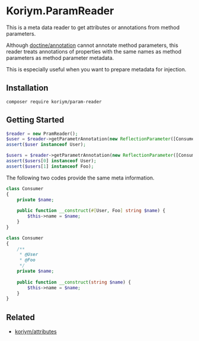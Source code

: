 # Koriym.ParamReader

This is a meta data reader to get attributes or annotations from method parameters.

Although [doctine/annotation](https://github.com/doctrine/annotations) cannot annotate method parameters, this reader treats annotations of properties with the same names as method parameters as method parameter metadata.

This is especially useful when you want to prepare metadata for injection.

## Installation

    composer require koriym/param-reader

## Getting Started

```php
$reader = new PramReader();
$user = $reader->getParametrAnnotation(new ReflectionParameter([Consumer::class, '__construct'], 'name'), User::class);
assert($user instanceof User);

$users = $reader->getParametrAnnotation(new ReflectionParameter([Consumer::class, '__construct'], 'name'));
assert($users[0] instanceof User);
assert($users[1] instanceof Foo);
````

The following two codes provide the same meta information.

```php
class Consumer
{
    private $name;
    
    public function __construct(#[User, Foo] string $name) {
        $this->name = $name;
    }
}
```

```php
class Consumer
{
    /**
     * @User
     * @Foo
     */
    private $name;
    
    public function __construct(string $name) {
        $this->name = $name;
    }
}
```

## Related

* [koriym/attributes](https://github.com/koriym/Koriym.Attributes)
